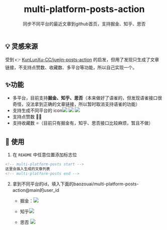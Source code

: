
<p align="center">
<h1 align="center">multi-platform-posts-action</h1>
</p>

<div align="center">
  同步不同平台的最近文章到github首页，支持掘金、知乎、思否

<br/>
<br/>

</div>


## 💡 灵感来源
受到 👉 [KunLunXu-CC/juejin-posts-action](https://github.com/KunLunXu-CC/juejin-posts-action) 的启发，但用了发现只生成了文章链接，不支持点赞数、收藏数、多平台等功能，所以自己实现一个。

## ✨功能

- 多平台，目前支持**掘金、知乎、思否**（本来做好了语雀的，但发现语雀接口很奇怪，没法拿到正确的文章链接，所以暂时取消支持语雀的功能）
- 支持生成不同平台的 icon![](./assets/juejin.svg) ![](./assets/zhihu.ico) ![](./assets/segmentfault.ico)
- 支持点赞数 👍🏻
- 支持收藏数 ⭐（目前只有掘金有，知乎、思否接口比较麻烦，暂且不做）
 ## 🔨 使用

1. 在 `README` 中任意位置添加标志位

```markdown
<!-- multi-platform-posts start -->
这里会插入生成的文章列表
<!-- multi-platform-posts end -->
```

2. 拿到不同平台的id，填入下面的baozouai/multi-platform-posts-action@main的user_id

   - 掘金：![](./assets/juejin_id.png)

   - 知乎![](./assets/zhihu_id.png)

   <!--- 语雀 ![](./assets/r_id.png)-->

   - 思否 ![](./assets/segmentfault_id.png)
